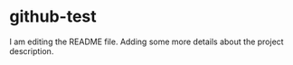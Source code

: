# github-test
I am editing the README file.
Adding some more details about the project description.

